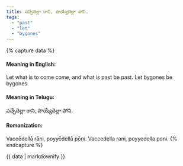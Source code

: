 ```yaml
---
title: వచ్చేదెల్లా రాని, పొయ్యేదెల్లా పోని.
tags:
  - "past"
  - "let"
  - "bygones"
---
```


{% capture data %}
#### Meaning in English:
Let what is to come come, and what is past be past.
Let bygones be bygones.

#### Meaning in Telugu:
వచ్చేదెల్లా రాని, పొయ్యేదెల్లా పోని.

#### Romanization:
Vaccēdellā rāni, poyyēdellā pōni.
Vaccedella rani, poyyedella poni.
{% endcapture %}

{{ data | markdownify }}

